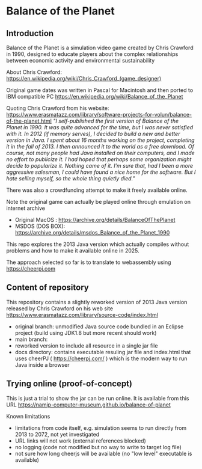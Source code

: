 # Balance of the Planet

## Introduction

Balance of the Planet is a simulation video game created by Chris Crawford in 1990, 
designed to educate players about the complex relationships between economic activity and environmental sustainability

About Chris Crawford: https://en.wikipedia.org/wiki/Chris_Crawford_(game_designer)

Original game dates was written in Pascal for Macintosh and then ported to IBM compatible PC
https://en.wikipedia.org/wiki/Balance_of_the_Planet

Quoting Chris Crawford from his website: https://www.erasmatazz.com/library/software-projects-for-volun/balance-of-the-planet.html
*"I self-published the first version of Balance of the Planet in 1990. It was quite advanced for the time, 
but I was never satisfied with it. In 2012 (if memory serves), I decided to build a new and better version in Java. 
I spent about 16 months working on the project, completing it in the fall of 2013. 
I then announced it to the world as a free download. Of course, not many people had Java installed on their computers, 
and I made no effort to publicize it. I had hoped that perhaps some organization might decide to popularize it. 
Nothing came of it. I’m sure that, had I been a more aggressive salesman, I could have found a nice home for the software. 
But I hate selling myself, so the whole thing quietly died."*

There was also a crowdfunding attempt to make it freely available online.

Note the original game can actually be played online through emulation on internet archive
* Original MacOS : https://archive.org/details/BalanceOfThePlanet
* MSDOS (DOS BOX): https://archive.org/details/msdos_Balance_of_the_Planet_1990

This repo explores the 2013 Java version which actually compiles without problems and how to make it available online in 2025.

The approach selected so far is to translate to webassembly using https://cheerpj.com

## Content of repository

This repository contains a slightly reworked version of 2013 Java version released by Chris Crawford on his web site 
https://www.erasmatazz.com/library/source-code/index.html

* original branch: unmodified Java source code bundled in an Eclipse project (build using JDK1.8 but more recent should work)
* main branch: 
 * reworked version to include all resource in a single jar file
 * docs directory: contains executable resuling jar file and index.html that uses cheerPJ ( https://cheerpj.com/ ) which is the modern way to run Java inside a browser

## Trying online (proof-of-concept)

This is just a trial to show the jar can be run online. It is available from this URL
https://namip-computer-museum.github.io/balance-of-planet

Known limitations
* limitations from code itself, e.g. simulation seems to run directly from 2013 to 2072, not yet investigated
* URL links will not work (external references blocked)
* no logging (code not modified but no way to write to target log file)
* not sure how long cheerjs will be available (no "low level" executable is available)
